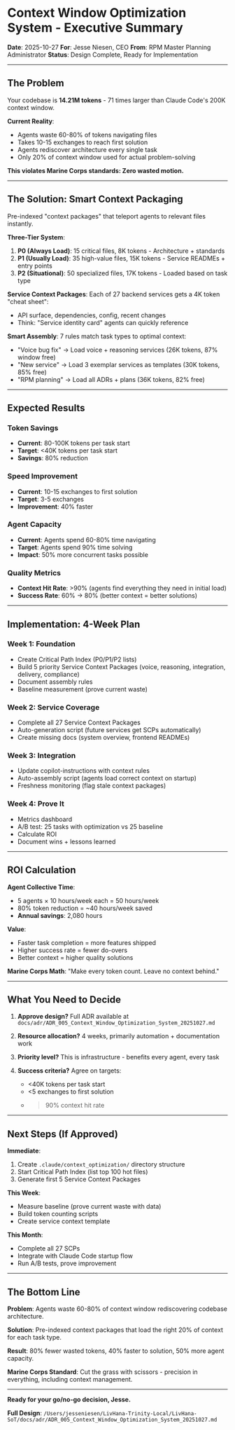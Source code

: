 # Context Window Optimization System - Executive Summary

**Date**: 2025-10-27
**For**: Jesse Niesen, CEO
**From**: RPM Master Planning Administrator
**Status**: Design Complete, Ready for Implementation

---

## The Problem

Your codebase is **14.21M tokens** - 71 times larger than Claude Code's 200K context window.

**Current Reality**:
- Agents waste 60-80% of tokens navigating files
- Takes 10-15 exchanges to reach first solution
- Agents rediscover architecture every single task
- Only 20% of context window used for actual problem-solving

**This violates Marine Corps standards: Zero wasted motion.**

---

## The Solution: Smart Context Packaging

Pre-indexed "context packages" that teleport agents to relevant files instantly.

**Three-Tier System**:
1. **P0 (Always Load)**: 15 critical files, 8K tokens - Architecture + standards
2. **P1 (Usually Load)**: 35 high-value files, 15K tokens - Service READMEs + entry points
3. **P2 (Situational)**: 50 specialized files, 17K tokens - Loaded based on task type

**Service Context Packages**: Each of 27 backend services gets a 4K token "cheat sheet":
- API surface, dependencies, config, recent changes
- Think: "Service identity card" agents can quickly reference

**Smart Assembly**: 7 rules match task types to optimal context:
- "Voice bug fix" → Load voice + reasoning services (26K tokens, 87% window free)
- "New service" → Load 3 exemplar services as templates (30K tokens, 85% free)
- "RPM planning" → Load all ADRs + plans (36K tokens, 82% free)

---

## Expected Results

### Token Savings
- **Current**: 80-100K tokens per task start
- **Target**: <40K tokens per task start
- **Savings**: 80% reduction

### Speed Improvement
- **Current**: 10-15 exchanges to first solution
- **Target**: 3-5 exchanges
- **Improvement**: 40% faster

### Agent Capacity
- **Current**: Agents spend 60-80% time navigating
- **Target**: Agents spend 90% time solving
- **Impact**: 50% more concurrent tasks possible

### Quality Metrics
- **Context Hit Rate**: >90% (agents find everything they need in initial load)
- **Success Rate**: 60% → 80% (better context = better solutions)

---

## Implementation: 4-Week Plan

### Week 1: Foundation
- Create Critical Path Index (P0/P1/P2 lists)
- Build 5 priority Service Context Packages (voice, reasoning, integration, delivery, compliance)
- Document assembly rules
- Baseline measurement (prove current waste)

### Week 2: Service Coverage
- Complete all 27 Service Context Packages
- Auto-generation script (future services get SCPs automatically)
- Create missing docs (system overview, frontend READMEs)

### Week 3: Integration
- Update copilot-instructions with context rules
- Auto-assembly script (agents load correct context on startup)
- Freshness monitoring (flag stale context packages)

### Week 4: Prove It
- Metrics dashboard
- A/B test: 25 tasks with optimization vs 25 baseline
- Calculate ROI
- Document wins + lessons learned

---

## ROI Calculation

**Agent Collective Time**:
- 5 agents × 10 hours/week each = 50 hours/week
- 80% token reduction = ~40 hours/week saved
- **Annual savings**: 2,080 hours

**Value**:
- Faster task completion = more features shipped
- Higher success rate = fewer do-overs
- Better context = higher quality solutions

**Marine Corps Math**: "Make every token count. Leave no context behind."

---

## What You Need to Decide

1. **Approve design?** Full ADR available at `docs/adr/ADR_005_Context_Window_Optimization_System_20251027.md`

2. **Resource allocation?** 4 weeks, primarily automation + documentation work

3. **Priority level?** This is infrastructure - benefits every agent, every task

4. **Success criteria?** Agree on targets:
   - <40K tokens per task start
   - <5 exchanges to first solution
   - >90% context hit rate

---

## Next Steps (If Approved)

**Immediate**:
1. Create `.claude/context_optimization/` directory structure
2. Start Critical Path Index (list top 100 hot files)
3. Generate first 5 Service Context Packages

**This Week**:
- Measure baseline (prove current waste with data)
- Build token counting scripts
- Create service context template

**This Month**:
- Complete all 27 SCPs
- Integrate with Claude Code startup flow
- Run A/B tests, prove improvement

---

## The Bottom Line

**Problem**: Agents waste 60-80% of context window rediscovering codebase architecture.

**Solution**: Pre-indexed context packages that load the right 20% of context for each task type.

**Result**: 80% fewer wasted tokens, 40% faster to solution, 50% more agent capacity.

**Marine Corps Standard**: Cut the grass with scissors - precision in everything, including context management.

---

**Ready for your go/no-go decision, Jesse.**

**Full Design**: `/Users/jesseniesen/LivHana-Trinity-Local/LivHana-SoT/docs/adr/ADR_005_Context_Window_Optimization_System_20251027.md`
